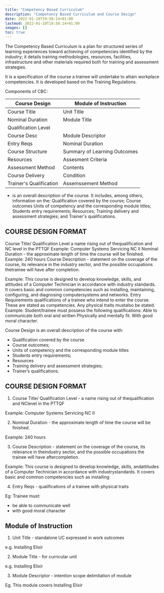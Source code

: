 ```yaml
---
title: "Competency Based Curriculum"
description: "Competency Based Curriculum and Course Design"
date: 2022-01-18T19:58:14+01:00
lastmod: 2022-01-18T19:58:14+01:00
images: []
toc: true
---
```




The Competency Based Curriculum is a plan for structured series of learning experiences toward achieving of competencies identified by the industry; it details training methodologies, resources, facilities, infrastructure and other materials required both for training and assessment strategies. 

It is a specification of the course a trainee will undertake to attain workplace competencies. It is developed based on the Training Regulations. 

Components of CBC:

Course Design | Module of Instruction
--- | ---
Course Title | Unit Title
Nominal Duration | Module Title
Qualification Level |	
Course Desc	| Module Descriptor
Entry Reqs	| Nominal Duration
Course Structure	| Summary of Learning Outcomes
Resources| Assesment Criteria
Assessment Method | Contents
Course Delivery	| Condition
Trainer's Qualification | Assemssement Method

- is an overall description of the course. It includes, among others, information on the: Qualification covered by the course;  Course outcomes
Units of competency and the corresponding module titles; Students entry requirements; Resources; Training delivery and assessment strategies; and Trainer's qualifications. 






## COURSE DESIGN FORMAT 

Course Title/ Qualification Level a name rising out of thequalification and NC level in the PTTQF Example: Computer Systems Servicing NC II Nominal Duration - the approximate length of time the course will be finished. Example: 240 hours Course Description - statement on the coverage of the course, its relevance in the industry sector, and the possible occupations thetrainee will have after completion. 

Example: This course is designed to develop knowledge, skills, and attitudes of a Computer Technician in accordance with industry standards. It covers basic and common competencies such as installing, maintaining, configuring, and diagnosing computersystems and networks. 
Entry Requirements qualifications of a trainee who intend to enter the course. These are stated as competencies. Any physical traits mustalso be stated. Example: Student/trainee must possess the following qualifications: Able to communicate both oral and written Physically and mentally fit. With good moral character.


Course Design is an overall description of the course with:
- Qualification covered by the course
- Course outcomes;
- Units of competency and the corresponding module titles
- Students entry requirements;
- Resources
- Training delivery and assessment strategies;
- Trainer’s qualifications.


## COURSE DESIGN FORMAT

1. Course Title/ Qualification Level - a name rising out of thequalification and NClevel in the PTTQF

Example: Computer Systems Servicing NC II

2. Nominal Duration - the approximate length of time the course will be finished.

Example: 240 hours

3. Course Description - statement on the coverage of the course, its relevance in theindustry sector, and the possible occupations the trainee will have aftercompletion.

Example: This course is designed to develop knowledge, skills, andattitudes of a Computer Technician in accordance with industrystandards. It covers basic and common competencies such as installing

4. Entry Reqs - qualifications of a trainee with physical traits

Eg: Trainee must:
- be able to communicate well
- with good moral character



## Module of Instruction

1. Unit Title - standalone UC expressed in work outcomes

e.g. Installing Elixir

2. Module Title - for curricular unit

e.g. Installing Elixir

3. Module Descriptor - intention scope delimitation of module

Eg. This module covers Installing Elixir 

